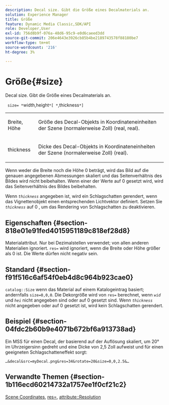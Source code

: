 ```yaml
---
description: Decal size. Gibt die Größe eines Decalmaterials an.
solution: Experience Manager
title: Größe
feature: Dynamic Media Classic,SDK/API
role: Developer,User
exl-id: 756d8b9f-076a-48d6-95c9-e0d6caeed3dd
source-git-commit: 206e4643e3926cb85b4be2189743578f88180be7
workflow-type: tm+mt
source-wordcount: '216'
ht-degree: 3%

---
```


# Größe{#size}

Decal size. Gibt die Größe eines Decalmaterials an.

` size= *`width,height`*[ *`,thickness`*]`

<table id="simpletable_00B1226F3B8B49D895D1269AB03D5043"> 
 <tr class="strow"> 
  <td class="stentry"> <p> <span class="varname"> Breite, Höhe  </span> </p> </td> 
  <td class="stentry"> <p>Größe des Decal-Objekts in Koordinateneinheiten der Szene (normalerweise Zoll) (real, real). </p> </td> 
 </tr> 
 <tr class="strow"> 
  <td class="stentry"> <p> <span class="varname"> thickness  </span> </p> </td> 
  <td class="stentry"> <p>Dicke des Decal-Objekts in Koordinateneinheiten der Szene (normalerweise Zoll) (real). </p> </td> 
 </tr> 
</table>

Wenn weder die Breite noch die Höhe 0 beträgt, wird das Bild auf die genauen angegebenen Abmessungen skaliert und das Seitenverhältnis des Bildes wird nicht beibehalten. Wenn einer der Werte auf 0 gesetzt wird, wird das Seitenverhältnis des Bildes beibehalten.

Wenn *`thickness`* angegeben ist, wird ein Schlagschatten gerendert, wenn das Vignettenobjekt einen entsprechenden Lichtvektor definiert. Setzen Sie *`thickness`* auf 0 , um das Rendering von Schlagschatten zu deaktivieren.

## Eigenschaften {#section-818e01e91fed4015951189c818ef28d8}

Materialattribut. Nur bei Dezimalstellen verwendet; von allen anderen Materialien ignoriert. `res=` wird ignoriert, wenn die Breite oder Höhe größer als 0 ist. Die Werte dürfen nicht negativ sein.

## Standard {#section-f91f516c6af54f0eb4d8c964b923cae0}

`catalog::Size` wenn das Material auf einem Katalogeintrag basiert; andernfalls  `size=0,0,0`. Die Dekorgröße wird von `res=` berechnet, wenn *`wid`* und *`hei`* nicht angegeben sind oder auf 0 gesetzt sind. Wenn *`thickness`* nicht angegeben oder auf 0 gesetzt ist, wird kein Schlagschatten gerendert.

## Beispiel {#section-04fdc2b60b9e4071b672bf6a913738ad}

Ein MSS für einen Decal, der basierend auf der Auflösung skaliert, um 20° im Uhrzeigersinn gedreht und eine Dicke von 2,5 Zoll aufweist und für einen geeigneten Schlagschatteneffekt sorgt:

`…&decal&src=myDecal.png&res=34&rotate=20&size=0,0,2.5&…`

## Verwandte Themen {#section-1b116ecd60214732a1757ee1f0cf21c2}

[Scene Coordinates](../../../../../ir-api/http-protocol/image-rendering-api-ref/c-ir-http-protocol-ref/c-ir-http-protocol-syntax-and-features/c-ir-vignettes/c-ir-scene-coordinates.md#concept-528507024fa640b19a2631357febf7f1),  [res=](../../../../../ir-api/http-protocol/image-rendering-api-ref/c-ir-http-protocol-ref/c-ir-http-protocol-command-reference/r-ir-res.md#reference-0ad9de8887144c83a6db97b4994f7c04),  [attribute::Resolution](../../../../../ir-api/material-cat/image-rendering-api-ref/c-ir-material-catalog/c-ir-attributes-reference/r-ir-resolution.md#reference-09fe14e6bfbf4db6b7f4369fffecc806)
